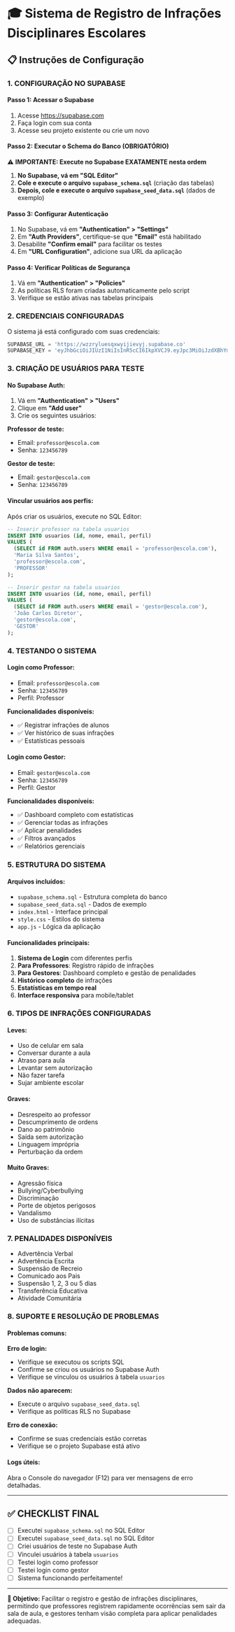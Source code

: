 # 🎓 Sistema de Registro de Infrações Disciplinares Escolares

## 📋 Instruções de Configuração

### 1. CONFIGURAÇÃO NO SUPABASE

#### Passo 1: Acessar o Supabase
1. Acesse https://supabase.com
2. Faça login com sua conta
3. Acesse seu projeto existente ou crie um novo

#### Passo 2: Executar o Schema do Banco (OBRIGATÓRIO)
⚠️ **IMPORTANTE: Execute no Supabase EXATAMENTE nesta ordem**

1. **No Supabase, vá em "SQL Editor"**
2. **Cole e execute o arquivo `supabase_schema.sql`** (criação das tabelas)
3. **Depois, cole e execute o arquivo `supabase_seed_data.sql`** (dados de exemplo)

#### Passo 3: Configurar Autenticação
1. No Supabase, vá em **"Authentication" > "Settings"**
2. Em **"Auth Providers"**, certifique-se que **"Email"** está habilitado
3. Desabilite **"Confirm email"** para facilitar os testes
4. Em **"URL Configuration"**, adicione sua URL da aplicação

#### Passo 4: Verificar Políticas de Segurança
1. Vá em **"Authentication" > "Policies"**
2. As políticas RLS foram criadas automaticamente pelo script
3. Verifique se estão ativas nas tabelas principais

### 2. CREDENCIAIS CONFIGURADAS

O sistema já está configurado com suas credenciais:
```javascript
SUPABASE_URL = 'https://wzzryluesqxwyijievyj.supabase.co'
SUPABASE_KEY = 'eyJhbGciOiJIUzI1NiIsInR5cCI6IkpXVCJ9.eyJpc3MiOiJzdXBhYmFzZSIsInJlZiI6Ind6enJ5bHVlc3F4d3lpamlldnlqIiwicm9sZSI6ImFub24iLCJpYXQiOjE3NTg5OTk2NjYsImV4cCI6MjA3NDU3NTY2Nn0.aqT7PaKjj9QS547HEQ7EDyl8kvCIg4GrQJ4AXvjsG0k'
```

### 3. CRIAÇÃO DE USUÁRIOS PARA TESTE

#### No Supabase Auth:
1. Vá em **"Authentication" > "Users"**
2. Clique em **"Add user"**
3. Crie os seguintes usuários:

**Professor de teste:**
- Email: `professor@escola.com`
- Senha: `123456789`

**Gestor de teste:**
- Email: `gestor@escola.com`
- Senha: `123456789`

#### Vincular usuários aos perfis:
Após criar os usuários, execute no SQL Editor:

```sql
-- Inserir professor na tabela usuarios
INSERT INTO usuarios (id, nome, email, perfil) 
VALUES (
  (SELECT id FROM auth.users WHERE email = 'professor@escola.com'),
  'Maria Silva Santos',
  'professor@escola.com',
  'PROFESSOR'
);

-- Inserir gestor na tabela usuarios  
INSERT INTO usuarios (id, nome, email, perfil)
VALUES (
  (SELECT id FROM auth.users WHERE email = 'gestor@escola.com'),
  'João Carlos Diretor', 
  'gestor@escola.com',
  'GESTOR'
);
```

### 4. TESTANDO O SISTEMA

#### Login como Professor:
- Email: `professor@escola.com`
- Senha: `123456789`
- Perfil: Professor

**Funcionalidades disponíveis:**
- ✅ Registrar infrações de alunos
- ✅ Ver histórico de suas infrações
- ✅ Estatísticas pessoais

#### Login como Gestor:
- Email: `gestor@escola.com`
- Senha: `123456789`
- Perfil: Gestor

**Funcionalidades disponíveis:**
- ✅ Dashboard completo com estatísticas
- ✅ Gerenciar todas as infrações
- ✅ Aplicar penalidades
- ✅ Filtros avançados
- ✅ Relatórios gerenciais

### 5. ESTRUTURA DO SISTEMA

#### Arquivos incluídos:
- `supabase_schema.sql` - Estrutura completa do banco
- `supabase_seed_data.sql` - Dados de exemplo
- `index.html` - Interface principal
- `style.css` - Estilos do sistema
- `app.js` - Lógica da aplicação

#### Funcionalidades principais:
1. **Sistema de Login** com diferentes perfis
2. **Para Professores**: Registro rápido de infrações
3. **Para Gestores**: Dashboard completo e gestão de penalidades
4. **Histórico completo** de infrações
5. **Estatísticas em tempo real**
6. **Interface responsiva** para mobile/tablet

### 6. TIPOS DE INFRAÇÕES CONFIGURADAS

#### Leves:
- Uso de celular em sala
- Conversar durante a aula
- Atraso para aula
- Levantar sem autorização
- Não fazer tarefa
- Sujar ambiente escolar

#### Graves:
- Desrespeito ao professor
- Descumprimento de ordens
- Dano ao patrimônio
- Saída sem autorização
- Linguagem imprópria
- Perturbação da ordem

#### Muito Graves:
- Agressão física
- Bullying/Cyberbullying
- Discriminação
- Porte de objetos perigosos
- Vandalismo
- Uso de substâncias ilícitas

### 7. PENALIDADES DISPONÍVEIS

- Advertência Verbal
- Advertência Escrita
- Suspensão de Recreio
- Comunicado aos Pais
- Suspensão 1, 2, 3 ou 5 dias
- Transferência Educativa
- Atividade Comunitária

### 8. SUPORTE E RESOLUÇÃO DE PROBLEMAS

#### Problemas comuns:

**Erro de login:**
- Verifique se executou os scripts SQL
- Confirme se criou os usuários no Supabase Auth
- Verifique se vinculou os usuários à tabela `usuarios`

**Dados não aparecem:**
- Execute o arquivo `supabase_seed_data.sql`
- Verifique as políticas RLS no Supabase

**Erro de conexão:**
- Confirme se suas credenciais estão corretas
- Verifique se o projeto Supabase está ativo

#### Logs úteis:
Abra o Console do navegador (F12) para ver mensagens de erro detalhadas.

---

## ✅ CHECKLIST FINAL

- [ ] Executei `supabase_schema.sql` no SQL Editor
- [ ] Executei `supabase_seed_data.sql` no SQL Editor  
- [ ] Criei usuários de teste no Supabase Auth
- [ ] Vinculei usuários à tabela `usuarios`
- [ ] Testei login como professor
- [ ] Testei login como gestor
- [ ] Sistema funcionando perfeitamente!

---

**🎯 Objetivo:** Facilitar o registro e gestão de infrações disciplinares, permitindo que professores registrem rapidamente ocorrências sem sair da sala de aula, e gestores tenham visão completa para aplicar penalidades adequadas.